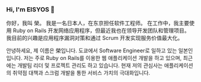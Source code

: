 ### Hi, I'm EISYOS 👋

你好，我叫 榮。
我是一名日本人，在东京担任软件工程师。
在工作中，我主要使用 Ruby on Rails 开发网络应用程序，但最近我也在领导开发团队和管理项目。
我目前的兴趣是应用程序漏洞对策和通过 Scrum 开发实现服务价值最大化。

안녕하세요, 제 이름은 榮입니다.
도쿄에서 Software Engineer로 일하고 있는 일본인입니다.
저는 주로 Ruby on Rails를 이용한 웹 애플리케이션 개발을 하고 있으며, 최근에는 개발팀 리더 및 프로젝트 관리도 하고 있습니다.
현재 저의 관심사는 애플리케이션의 취약점 대책과 스크럼 개발을 통한 서비스 가치의 극대화입니다.

<!--
**eisyos/eisyos** is a ✨ _special_ ✨ repository because its `README.md` (this file) appears on your GitHub profile.

Here are some ideas to get you started:

- 🔭 I’m currently working on ...
- 🌱 I’m currently learning ...
- 👯 I’m looking to collaborate on ...
- 🤔 I’m looking for help with ...
- 💬 Ask me about ...
- 📫 How to reach me: ...
- 😄 Pronouns: ...
- ⚡ Fun fact: ...
-->
